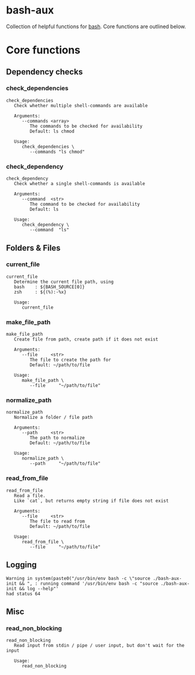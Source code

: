 # bash-aux



Collection of helpful functions for [bash](https://www.gnu.org/software/bash/).
Core functions are outlined below.

# Core functions

## Dependency checks

### check_dependencies
<pre class="r-output"><code>check_dependencies   
   Check whether multiple shell-commands are available

   Arguments:      
      --commands &lt;array&gt; 
         The commands to be checked for availability
         Default: ls chmod

   Usage:      
      check_dependencies \
         --commands "ls chmod"
</code></pre>

### check_dependency
<pre class="r-output"><code>check_dependency   
   Check whether a single shell-commands is available

   Arguments:      
      --command  &lt;str&gt; 
         The command to be checked for availability
         Default: ls

   Usage:      
      check_dependency \
         --command  "ls"
</code></pre>

## Folders & Files

### current_file
<pre class="r-output"><code>current_file   
   Determine the current file path, using 
   bash    : ${BASH_SOURCE[0]}                                         
   zsh     : ${(%):-%x}                                              

   Usage:      
      current_file
</code></pre>

### make_file_path
<pre class="r-output"><code>make_file_path   
   Create file from path, create path if it does not exist

   Arguments:      
      --file     &lt;str&gt; 
         The file to create the path for
         Default: ~/path/to/file

   Usage:      
      make_file_path \
         --file     "~/path/to/file"
</code></pre>

### normalize_path
<pre class="r-output"><code>normalize_path   
   Normalize a folder / file path

   Arguments:      
      --path     &lt;str&gt; 
         The path to normalize
         Default: ~/path/to/file

   Usage:      
      normalize_path \
         --path     "~/path/to/file"
</code></pre>

### read_from_file
<pre class="r-output"><code>read_from_file   
   Read a file.
   Like `cat`, but returns empty string if file does not exist

   Arguments:      
      --file     &lt;str&gt; 
         The file to read from
         Default: ~/path/to/file

   Usage:      
      read_from_file \
         --file     "~/path/to/file"
</code></pre>

## Logging


```
Warning in system(paste0("/usr/bin/env bash -c \"source ./bash-aux-init && ", : running command '/usr/bin/env bash -c "source ./bash-aux-init && log --help"'
had status 64
```

## Misc

### read_non_blocking
<pre class="r-output"><code>read_non_blocking   
   Read input from stdin / pipe / user input, but don't wait for the input

   Usage:      
      read_non_blocking
</code></pre>
